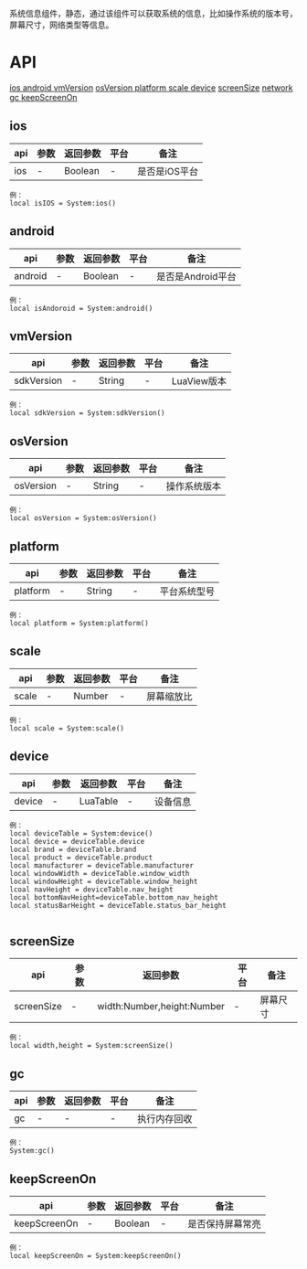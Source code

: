 系统信息组件，静态，通过该组件可以获取系统的信息，比如操作系统的版本号，屏幕尺寸，网络类型等信息。

# API

[ios ](#ios)
[android ](#android)
[vmVersion](#vmVersion)
[osVersion ](#osVersion)
[platform ](#platform)
[scale ](#scale)
[device](#device)
[screenSize](#screenSize)
[network ](#network)
[gc ](#gc)
[keepScreenOn](#keepScreenOn)


## ios
| api  |参数   |返回参数   |平台   |备注|
| ------------ | ------------ | ------------ | ------------ |------------ |
| ios   |   -  |   Boolean| -|   是否是iOS平台|

```
例：
local isIOS = System:ios()
```

## android
| api  |参数   |返回参数   |平台   |备注|
| ------------ | ------------ | ------------ | ------------ |------------ |
| android    |   -  |   Boolean| -|   是否是Android平台|

```
例：
local isAndoroid = System:android()
```

## vmVersion
| api  |参数   |返回参数   |平台   |备注|
| ------------ | ------------ | ------------ | ------------ |------------ |
| sdkVersion    |   -  |   String| -|   LuaView版本|

```
例：
local sdkVersion = System:sdkVersion()
```

## osVersion
| api  |参数   |返回参数   |平台   |备注|
| ------------ | ------------ | ------------ | ------------ |------------ |
| osVersion     |   -  |   String| -|   操作系统版本|

```
例：
local osVersion = System:osVersion()
```

## platform
| api  |参数   |返回参数   |平台   |备注|
| ------------ | ------------ | ------------ | ------------ |------------ |
| platform     |   -  |   String| -|   平台系统型号|

```
例：
local platform = System:platform()
```

## scale
| api  |参数   |返回参数   |平台   |备注|
| ------------ | ------------ | ------------ | ------------ |------------ |
| scale      |   -  |   Number| -|   屏幕缩放比|

```
例：
local scale = System:scale()
```

## device
| api  |参数   |返回参数   |平台   |备注|
| ------------ | ------------ | ------------ | ------------ |------------ |
| device       |   -  |   LuaTable| -|   设备信息|

```
例：
local deviceTable = System:device()
local device = deviceTable.device
local brand = deviceTable.brand
local product = deviceTable.product
local manufacturer = deviceTable.manufacturer
local windowWidth = deviceTable.window_width
local windowHeight = deviceTable.window_height
lcoal navHeight = deviceTable.nav_height
local bottomNavHeight=deviceTable.bottom_nav_height
local statusBarHeight = deviceTable.status_bar_height


```

## screenSize
| api  |参数   |返回参数   |平台   |备注|
| ------------ | ------------ | ------------ | ------------ |------------ |
| screenSize        |   -  |   width:Number,height:Number| -|   屏幕尺寸|

```
例：
local width,height = System:screenSize()
```

## gc
| api  |参数   |返回参数   |平台   |备注|
| ------------ | ------------ | ------------ | ------------ |------------ |
| gc        |   -  |   -| -|   执行内存回收|

```
例：
System:gc()
```

## keepScreenOn
| api  |参数   |返回参数   |平台   |备注|
| ------------ | ------------ | ------------ | ------------ |------------ |
| keepScreenOn        |   -  |   Boolean| -|   是否保持屏幕常亮|

```
例：
local keepScreenOn = System:keepScreenOn()
```